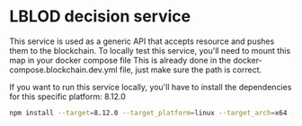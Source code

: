 # LBLOD decision service

This service is used as a generic API that accepts resource and pushes them to the blockchain.
To locally test this service, you'll need to mount this map in your docker compose file
This is already done in the docker-compose.blockchain.dev.yml file, just make sure the path is correct.

If you want to run this service locally, you'll have to install the dependencies for this specific platform: 8.12.0
```bash
npm install --target=8.12.0 --target_platform=linux --target_arch=x64 --target_libc=musl .
```
